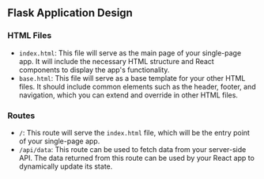 ## Flask Application Design

### HTML Files

- `index.html`: This file will serve as the main page of your single-page app. It will include the necessary HTML structure and React components to display the app's functionality.
- `base.html`: This file will serve as a base template for your other HTML files. It should include common elements such as the header, footer, and navigation, which you can extend and override in other HTML files.

### Routes

- `/`: This route will serve the `index.html` file, which will be the entry point of your single-page app.
- `/api/data`: This route can be used to fetch data from your server-side API. The data returned from this route can be used by your React app to dynamically update its state.
